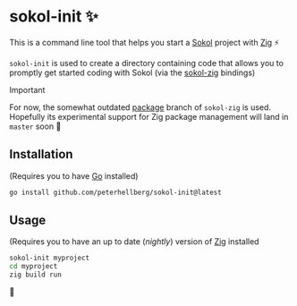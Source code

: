# sokol-init :sparkles:

This is a command line tool that helps you start a
[Sokol](https://github.com/floooh/sokol) project with
[Zig](https://ziglang.org/) :zap:

`sokol-init` is used to create a directory containing code that
allows you to promptly get started coding with Sokol (via the
[sokol-zig](https://github.com/floooh/sokol-zig) bindings)

> [!Important]
> For now, the somewhat outdated [package](https://github.com/floooh/sokol-zig/tree/package)
> branch of `sokol-zig` is used. Hopefully its experimental support for Zig package
> management will land in `master` soon 🤞

## Installation

(Requires you to have [Go](https://go.dev/) installed)

```sh
go install github.com/peterhellberg/sokol-init@latest
```

## Usage

(Requires you to have an up to date (_nightly_) version of
[Zig](https://ziglang.org/download/#release-master) installed

```sh
sokol-init myproject
cd myproject
zig build run
```

:seedling:
